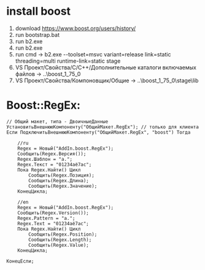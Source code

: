 # install boost
1. download https://www.boost.org/users/history/
2. run bootstrap.bat
3. run b2.exe
4. run b2.exe 
5. run cmd -> b2.exe --toolset=msvc variant=release link=static threading=multi runtime-link=static stage
6. VS Проект/Свойства/С/С++/Дополнительные каталоги включаемых файлов -> ..\boost_1_75_0
7. VS Проект/Свойства/Компоновщик/Общие -> ..\boost_1_75_0\stage\lib

# Boost::RegEx:

	// Общий макет, типа - ДвоичныеДанные
	УстановитьВнешнююКомпоненту("ОбщийМакет.RegEx"); // только для клиента
	Если ПодключитьВнешнююКомпоненту("ОбщийМакет.RegEx", "boost") Тогда
	
		//ru
		Regex = Новый("AddIn.boost.RegEx");
		Сообщить(Regex.Версия());
		Regex.Шаблон = "а.";
		Regex.Текст = "01234аё7ас";
		Пока Regex.Найти() Цикл 
			Сообщить(Regex.Позиция);
			Сообщить(Regex.Длина);
			Сообщить(Regex.Значение);
		КонецЦикла;
	
		//en
		Regex = Новый("AddIn.boost.RegEx");
		Сообщить(Regex.Version());
		Regex.Pattern = "а.";
		Regex.Text = "01234аё7ас";
		Пока Regex.Найти() Цикл 
			Сообщить(Regex.Position);
			Сообщить(Regex.Length);
			Сообщить(Regex.Value);
		КонецЦикла;

	КонецЕсли;